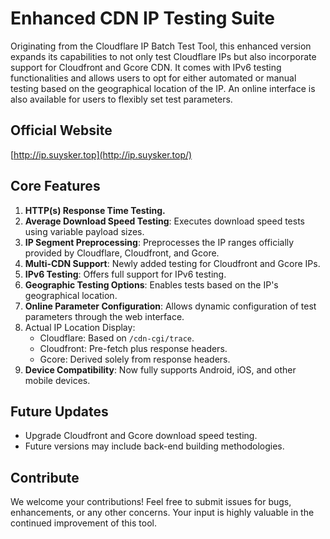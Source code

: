 # Enhanced CDN IP Testing Suite

Originating from the Cloudflare IP Batch Test Tool, this enhanced version expands its capabilities to not only test Cloudflare IPs but also incorporate support for Cloudfront and Gcore CDN. It comes with IPv6 testing functionalities and allows users to opt for either automated or manual testing based on the geographical location of the IP. An online interface is also available for users to flexibly set test parameters.



## Official Website

[http://ip.suysker.top](http://ip.suysker.top/)



## Core Features

1. **HTTP(s) Response Time Testing.**
2. **Average Download Speed Testing**: Executes download speed tests using variable payload sizes.
3. **IP Segment Preprocessing**: Preprocesses the IP ranges officially provided by Cloudflare, Cloudfront, and Gcore.
4. **Multi-CDN Support**: Newly added testing for Cloudfront and Gcore IPs.
5. **IPv6 Testing**: Offers full support for IPv6 testing.
6. **Geographic Testing Options**: Enables tests based on the IP's geographical location.
7. **Online Parameter Configuration**: Allows dynamic configuration of test parameters through the web interface.
8. Actual IP Location Display:
   - Cloudflare: Based on `/cdn-cgi/trace`.
   - Cloudfront: Pre-fetch plus response headers.
   - Gcore: Derived solely from response headers.
9. **Device Compatibility**: Now fully supports Android, iOS, and other mobile devices.



## Future Updates

- Upgrade Cloudfront and Gcore download speed testing.
- Future versions may include back-end building methodologies.



## Contribute

We welcome your contributions! Feel free to submit issues for bugs, enhancements, or any other concerns. Your input is highly valuable in the continued improvement of this tool.
